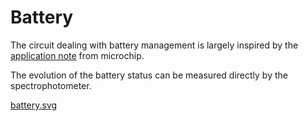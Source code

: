 # Battery

The circuit dealing with battery management is largely inspired by the [application note](power-design.pdf) from microchip.

The evolution of the battery status can be measured directly by the spectrophotometer.

[battery.svg](battery.svg)
